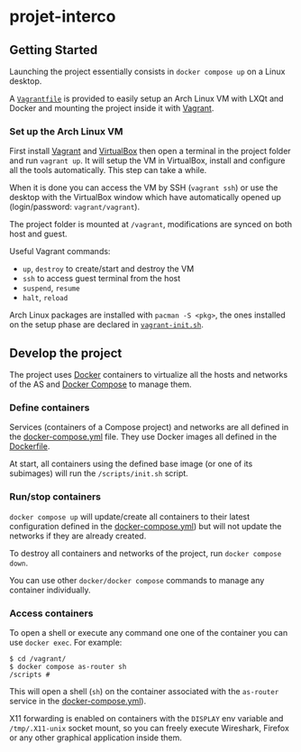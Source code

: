 # projet-interco

## Getting Started

Launching the project essentially consists in `docker compose up` on a Linux desktop.

A [`Vagrantfile`](./Vagrantfile) is provided to easily setup an Arch Linux VM with LXQt and Docker and mounting the project inside it with [Vagrant](https://www.vagrantup.com).

### Set up the Arch Linux VM

First install [Vagrant](https://www.vagrantup.com) and [VirtualBox](https://www.virtualbox.org) then open a terminal in the project folder and run `vagrant up`. It will setup the VM in VirtualBox, install and configure all the tools automatically. This step can take a while.

When it is done you can access the VM by SSH (`vagrant ssh`) or use the desktop with the VirtualBox window which have automatically opened up (login/password: `vagrant/vagrant`).

The project folder is mounted at `/vagrant`, modifications are synced on both host and guest.

Useful Vagrant commands:

- `up`, `destroy` to create/start and destroy the VM
- `ssh` to access guest terminal from the host
- `suspend`, `resume`
- `halt`, `reload`

Arch Linux packages are installed with `pacman -S <pkg>`, the ones installed on the setup phase are declared in [`vagrant-init.sh`](./vagrant-init.sh).

## Develop the project

The project uses [Docker](https://www.docker.com) containers to virtualize all the hosts and networks of the AS and [Docker Compose](https://docs.docker.com/compose/) to manage them.

### Define containers

Services (containers of a Compose project) and networks are all defined in the [docker-compose.yml](./docker-compose.yml) file. They use Docker images all defined in the [Dockerfile](./Dockerfile).

At start, all containers using the defined base image (or one of its subimages) will run the `/scripts/init.sh` script.

### Run/stop containers

`docker compose up` will update/create all containers to their latest configuration defined in the [docker-compose.yml](./docker-compose.yml)) but will not update the networks if they are already created.

To destroy all containers and networks of the project, run `docker compose down`.

You can use other `docker/docker compose` commands to manage any container individually.

### Access containers

To open a shell or execute any command one one of the container you can use `docker exec`. For example:

```console
$ cd /vagrant/
$ docker compose as-router sh
/scripts #
```

This will open a shell (`sh`) on the container associated with the `as-router` service in the [docker-compose.yml](./docker-compose.yml)).

X11 forwarding is enabled on containers with the `DISPLAY` env variable and `/tmp/.X11-unix` socket mount, so you can freely execute Wireshark, Firefox or any other graphical application inside them.
